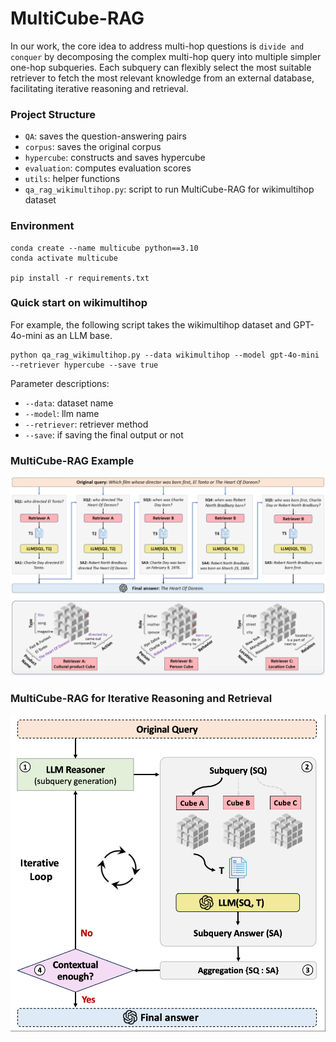 # MultiCube-RAG

In our work, the core idea to address multi-hop questions is `divide and conquer` by decomposing the complex multi-hop query into multiple simpler one-hop subqueries.
Each subquery can flexibly select the most suitable retriever to fetch the most relevant knowledge from an external database, facilitating iterative reasoning and retrieval. 


### Project Structure

- `QA`: saves the question-answering pairs
- `corpus`: saves the original corpus
- `hypercube`: constructs and saves hypercube
- `evaluation`: computes evaluation scores
- `utils`: helper functions
- `qa_rag_wikimultihop.py`: script to run MultiCube-RAG for wikimultihop dataset


### Environment
```
conda create --name multicube python==3.10
conda activate multicube

pip install -r requirements.txt
```

### Quick start on wikimultihop

For example, the following script takes the wikimultihop dataset and GPT-4o-mini as an LLM base.

```
python qa_rag_wikimultihop.py --data wikimultihop --model gpt-4o-mini --retriever hypercube --save true
```

Parameter descriptions:

- `--data`: dataset name
- `--model`: llm name
- `--retriever`: retriever method
- `--save`: if saving the final output or not

### MultiCube-RAG Example
<div align="left">
<img src="https://github.com/JimengShi/CubeRAG/blob/main/assets/multicube_example.png" alt="multicube-rag" width="1000"/> 
</div>

### MultiCube-RAG for Iterative Reasoning and Retrieval
<div align="left">
<img src="https://github.com/JimengShi/CubeRAG/blob/main/assets/iterative_multicube_rag.png" alt="iterative-multicube-rag" width="1000"/> 
</div>
